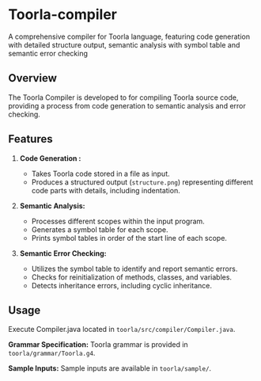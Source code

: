 # Toorla-compiler
A comprehensive compiler for Toorla language, featuring code generation with detailed structure output, semantic analysis with symbol table and semantic error checking

## Overview

The Toorla Compiler is developed to for compiling Toorla source code, providing a process from code generation to semantic analysis and error checking.

## Features

1. **Code Generation :**
   - Takes Toorla code stored in a file as input.
   - Produces a structured output (`structure.png`) representing different code parts with details, including indentation.

2. **Semantic Analysis:**
   - Processes different scopes within the input program.
   - Generates a symbol table for each scope.
   - Prints symbol tables in order of the start line of each scope.

3. **Semantic Error Checking:**
   - Utilizes the symbol table to identify and report semantic errors.
   - Checks for reinitialization of methods, classes, and variables.
   - Detects inheritance errors, including cyclic inheritance.
  
## Usage
Execute Compiler.java located in `toorla/src/compiler/Compiler.java`.

**Grammar Specification:**
Toorla grammar is provided in `toorla/grammar/Toorla.g4`.

**Sample Inputs:**
Sample inputs are available in `toorla/sample/`.

